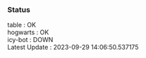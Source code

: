 ### Status


table : OK  
hogwarts : OK  
icy-bot : DOWN  
Latest Update : 2023-09-29 14:06:50.537175
